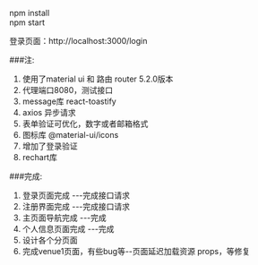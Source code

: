 npm install  
npm start  

登录页面：http://localhost:3000/login  

###注:  
1. 使用了material ui 和 路由 router 5.2.0版本 
2. 代理端口8080，测试接口  
3. message库 react-toastify
4. axios 异步请求
5. 表单验证可优化，数字或者邮箱格式
6. 图标库 @material-ui/icons
7. 增加了登录验证
8. rechart库

###完成:  
1. 登录页面完成  ---完成接口请求
2. 注册界面完成  ---完成接口请求
3. 主页面导航完成    ---完成
4. 个人信息页面完成  ---完成
4. 设计各个分页面
5. 完成venue1页面，有些bug等--页面延迟加载资源 props，等修复


